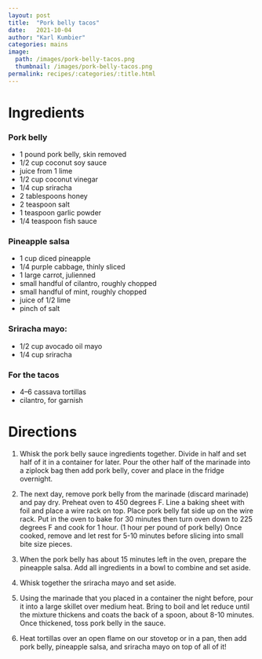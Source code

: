 ```yaml
---
layout: post
title:  "Pork belly tacos"
date:   2021-10-04
author: "Karl Kumbier"
categories: mains
image:
  path: /images/pork-belly-tacos.png
  thumbnail: /images/pork-belly-tacos.png
permalink: recipes/:categories/:title.html
---
```


# Ingredients

### Pork belly

* 1 pound pork belly, skin removed
* 1/2 cup coconut soy sauce
* juice from 1 lime
* 1/2 cup coconut vinegar
* 1/4 cup sriracha
* 2 tablespoons honey
* 2 teaspoon salt
* 1 teaspoon garlic powder
* 1/4 teaspoon fish sauce

### Pineapple salsa

* 1 cup diced pineapple
* 1/4 purple cabbage, thinly sliced
* 1 large carrot, julienned
* small handful of cilantro, roughly chopped
* small handful of mint, roughly chopped
* juice of 1/2 lime
* pinch of salt

### Sriracha mayo:

* 1/2 cup avocado oil mayo
* 1/4 cup sriracha

### For the tacos

* 4–6 cassava tortillas
* cilantro, for garnish

# Directions

1. Whisk the pork belly sauce ingredients together. Divide in half and set half
   of it in a container for later. Pour the other half of the marinade into a
ziplock bag then add pork belly, cover and place in the fridge overnight.  

2. The next day, remove pork belly from the marinade (discard marinade) and pay
   dry.  Preheat oven to 450 degrees F. Line a baking sheet with foil and place
a wire rack on top. Place pork belly fat side up on the wire rack. Put in the
oven to bake for 30 minutes then turn oven down to 225 degrees F and cook for 1
hour. (1 hour per pound of pork belly) Once cooked, remove and let rest for 5-10
minutes before slicing into small bite size pieces.

3. When the pork belly has about 15 minutes left in the oven, prepare the
   pineapple salsa. Add all ingredients in a bowl to combine and set aside.

4. Whisk together the sriracha mayo and set aside.

5. Using the marinade that you placed in a container the night before, pour it
   into a large skillet over medium heat. Bring to boil and let reduce until the
mixture thickens and coats the back of a spoon, about 8-10 minutes. Once
thickened, toss pork belly in the sauce.

6. Heat tortillas over an open flame on our stovetop or in a pan, then add pork
   belly, pineapple salsa, and sriracha mayo on top of all of it! 

